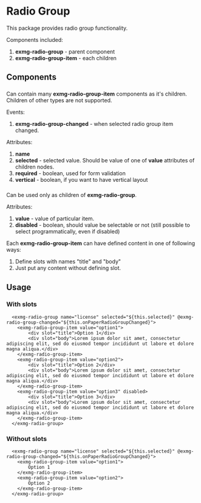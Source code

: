 # Radio Group

This package provides radio group functionality.

Components included:
1. **exmg-radio-group** - parent component
2. **exmg-radio-group-item** - each children

## Components
### <exmg-radio-group>

Can contain many **exmg-radio-group-item** components as it's children. Children of other 
types are not supported.

Events:
1. **exmg-radio-group-changed** - when selected radio group item changed. 

Attributes:
1. **name**
2. **selected** - selected value. Should be value of one of **value** attributes of children nodes.
3. **required** - boolean, used for form validation 
4. **vertical** - boolean, if you want to have vertical layout 


### <exmg-radio-group-item>

Can be used only as children of **exmg-radio-group**.
 
Attributes:
1. **value** - value of particular item.
1. **disabled** - boolean, should value be selectable or not (still possible 
to select programmatically, even if disabled)

Each **exmg-radio-group-item** can have defined content in one of following ways:
1. Define slots with names "title" and "body"
2. Just put any content without defining slot.

## Usage

### With slots
```
  <exmg-radio-group name="license" selected="${this.selected}" @exmg-radio-group-changed="${this.onPaperRadioGroupChanged}">
    <exmg-radio-group-item value="option1">
        <div slot="title">Option 1</div>
        <div slot="body">Lorem ipsum dolor sit amet, consectetur adipiscing elit, sed do eiusmod tempor incididunt ut labore et dolore magna aliqua.</div>
    </exmg-radio-group-item>
    <exmg-radio-group-item value="option2">
        <div slot="title">Option 2</div>
        <div slot="body">Lorem ipsum dolor sit amet, consectetur adipiscing elit, sed do eiusmod tempor incididunt ut labore et dolore magna aliqua.</div>
    </exmg-radio-group-item>
    <exmg-radio-group-item value="option3" disabled>
        <div slot="title">Option 3</div>
        <div slot="body">Lorem ipsum dolor sit amet, consectetur adipiscing elit, sed do eiusmod tempor incididunt ut labore et dolore magna aliqua.</div>
    </exmg-radio-group-item>
  </exmg-radio-group>

```
### Without slots
```
  <exmg-radio-group name="license" selected="${this.selected}" @exmg-radio-group-changed="${this.onPaperRadioGroupChanged}">
    <exmg-radio-group-item value="option1">
        Option 1
    </exmg-radio-group-item>
    <exmg-radio-group-item value="option2">
        Option 2
    </exmg-radio-group-item>
  </exmg-radio-group>
```
